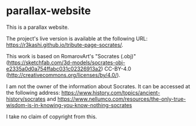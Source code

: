# parallax-website

This is a parallax website.

The project's live version is available at the following URL: https://r3kashi.github.io/tribute-page-socrates/.

This work is based on RomarovArt's "Socrates (.obj)" (https://sketchfab.com/3d-models/socrates-obj-e2335a0d0a754ffabc031c02326913a2) CC-BY-4.0 (http://creativecommons.org/licenses/by/4.0/).

I am not the owner of the information about Socrates. It can be accessed at the following address: https://www.history.com/topics/ancient-history/socrates and https://www.nellumco.com/resources/the-only-true-wisdom-is-in-knowing-you-know-nothing-socrates

I take no claim of copyright from this.
